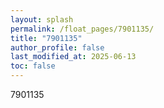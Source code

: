 ```yaml
---
layout: splash
permalink: /float_pages/7901135/
title: "7901135"
author_profile: false
last_modified_at: 2025-06-13
toc: false
---
```

 
7901135
